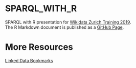 # SPARQL_WITH_R
SPARQL with R presentation for [Wikidata Zurich Training 2019](https://www.wikidata.org/wiki/Wikidata:Events/Wikidata_Zurich_Training2019). <br>
The R Markdown document is published as a [GitHub Page](https://statistikzh.github.io/SPARQL_WITH_R/).

# More Resources 
[Linked Data Bookmarks](https://github.com/openZH/LinkedData_Bookmarks) 


